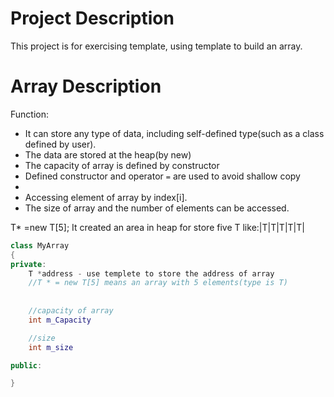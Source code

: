 # Project Description

This project is for exercising template, using template to build an array.

# Array Description

Function:

* It can store any type of data, including self-defined type(such as a class defined by user).
* The data are stored at the heap(by new)
* The capacity of array is defined by constructor
* Defined constructor and operator `=` are used to avoid shallow copy
* 
* Accessing element of array by index[i].
* The size of array and the number of elements can be accessed. 

T* =new T[5];
It created an area in heap for store five T like:|T|T|T|T|T|
```c++
class MyArray
{
private:
    T *address - use templete to store the address of array
    //T * = new T[5] means an array with 5 elements(type is T)
    
    
    //capacity of array
    int m_Capacity

    //size
    int m_size

public:

}

```
